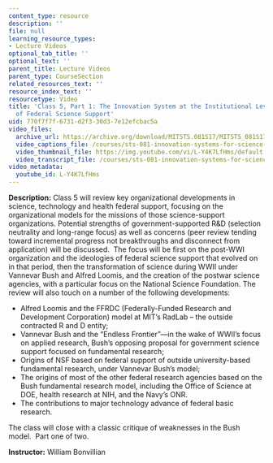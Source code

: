 ```yaml
---
content_type: resource
description: ''
file: null
learning_resource_types:
- Lecture Videos
optional_tab_title: ''
optional_text: ''
parent_title: Lecture Videos
parent_type: CourseSection
related_resources_text: ''
resource_index_text: ''
resourcetype: Video
title: 'Class 5, Part 1: The Innovation System at the Institutional Level & The Organization
  of Federal Science Support'
uid: 770f7f7f-6731-d2f3-30d3-7e12efcbac5a
video_files:
  archive_url: https://archive.org/download/MITSTS.081S17/MITSTS_081S17_Class05_1_300k.mp4
  video_captions_file: /courses/sts-081-innovation-systems-for-science-technology-energy-manufacturing-and-health-spring-2017/4d6b9444183a565183cf5742b12105f1_L-Y4K7LfHms.vtt
  video_thumbnail_file: https://img.youtube.com/vi/L-Y4K7LfHms/default.jpg
  video_transcript_file: /courses/sts-081-innovation-systems-for-science-technology-energy-manufacturing-and-health-spring-2017/4071a461fc7ba6471cd46574835ee8d6_L-Y4K7LfHms.pdf
video_metadata:
  youtube_id: L-Y4K7LfHms
---
```


**Description:** Class 5 will review key organizational developments in science, technology and health federal support, focusing on the organizational models for the missions of those science-support organizations. Potential strengths of government-supported R&D (selection neutrality and long-range focus) as well as concerns (peer review tending toward incremental progress not breakthroughs and disconnect from application) will be discussed.  The focus will be first on the post-WWI organization and the ideologies of federal science support that evolved on in that period, then the transformation of science during WWII under Vannevar Bush and Alfred Loomis, and the creation of the postwar science agencies, with a particular focus on the National Science Foundation. The review will also touch on a number of the following developments: 

*   Alfred Loomis and the FFRDC (Federally-Funded Research and Development Corporation) model at MIT’s RadLab – the outside contracted R and D entity;
*   Vannevar Bush and the “Endless Frontier”—in the wake of WWII’s focus on applied research, Bush’s opposing proposal for government science support focused on fundamental research; 
*   Origins of NSF based on federal support of outside university-based fundamental research, under Vannevar Bush’s model;
*   The origins of most of the other federal research agencies based on the Bush fundamental research model, including the Office of Science at DOE, health research at NIH, and the Navy’s ONR. 
*   The contributions to major technology advance of federal basic research.

The class will close with a classic critique of weaknesses in the Bush model.  Part one of two.

**Instructor:** William Bonvillian